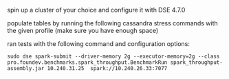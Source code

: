 spin up a cluster of your choice and configure it with DSE 4.7.0

populate tables by running the following cassandra stress commands with the given profile (make sure you have enough space)


ran tests with the following command and configuration options:

    sudo dse spark-submit --driver-memory 2g --executor-memory=2g --class pro.foundev.benchmarks.spark_throughput.BenchmarkRun spark_throughput-assembly.jar 10.240.31.25  spark://10.240.26.33:7077
